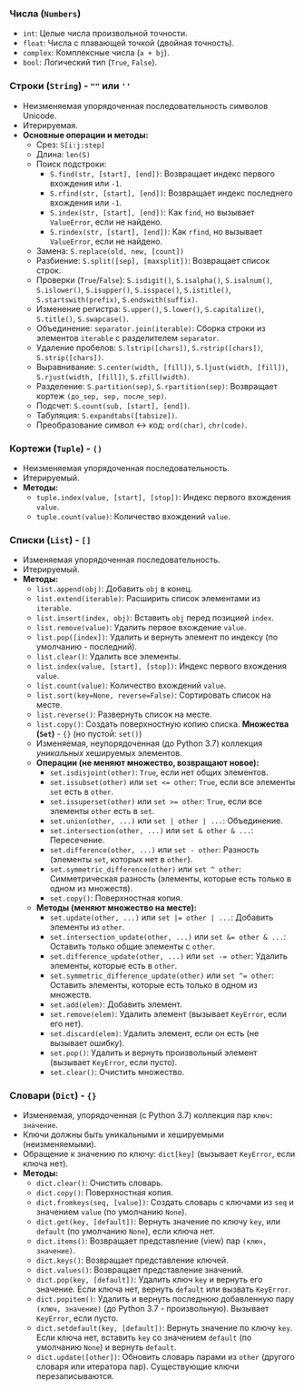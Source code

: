    ### **Числа (`Numbers`)**
*   `int`: Целые числа произвольной точности.
*   `float`: Числа с плавающей точкой (двойная точность).
*   `complex`: Комплексные числа (`a + bj`).
*   `bool`: Логический тип (`True`, `False`).
   ### **Строки (`String`)** - `""` или `''`
*   Неизменяемая упорядоченная последовательность символов Unicode.
*   Итерируемая.
*   **Основные операции и методы:**
	*   Срез: `S[i:j:step]`
	*   Длина: `len(S)`
	*   Поиск подстроки:
		*   `S.find(str, [start], [end])`: Возвращает индекс первого вхождения или `-1`.
		*   `S.rfind(str, [start], [end])`: Возвращает индекс последнего вхождения или `-1`.
		*   `S.index(str, [start], [end])`: Как `find`, но вызывает `ValueError`, если не найдено.
		*   `S.rindex(str, [start], [end])`: Как `rfind`, но вызывает `ValueError`, если не найдено.
	*   Замена: `S.replace(old, new, [count])`
	*   Разбиение: `S.split([sep], [maxsplit])`: Возвращает список строк.
	*   Проверки (`True`/`False`): `S.isdigit()`, `S.isalpha()`, `S.isalnum()`, `S.islower()`, `S.isupper()`, `S.isspace()`, `S.istitle()`, `S.startswith(prefix)`, `S.endswith(suffix)`.
	*   Изменение регистра: `S.upper()`, `S.lower()`, `S.capitalize()`, `S.title()`, `S.swapcase()`.
	*   Объединение: `separator.join(iterable)`: Сборка строки из элементов `iterable` с разделителем `separator`.
	*   Удаление пробелов: `S.lstrip([chars])`, `S.rstrip([chars])`, `S.strip([chars])`.
	*   Выравнивание: `S.center(width, [fill])`, `S.ljust(width, [fill])`, `S.rjust(width, [fill])`, `S.zfill(width)`.
	*   Разделение: `S.partition(sep)`, `S.rpartition(sep)`: Возвращает кортеж `(до_sep, sep, после_sep)`.
	*   Подсчет: `S.count(sub, [start], [end])`.
	*   Табуляция: `S.expandtabs([tabsize])`.
	*   Преобразование символ <-> код: `ord(char)`, `chr(code)`.
   ### **Кортежи (`Tuple`)** - `()`
*   Неизменяемая упорядоченная последовательность.
*   Итерируемый.
*   **Методы:**
	*   `tuple.index(value, [start], [stop])`: Индекс первого вхождения `value`.
	*   `tuple.count(value)`: Количество вхождений `value`.
   ### **Списки (`List`)** - `[]`
*   Изменяемая упорядоченная последовательность.
*   Итерируемый.
*   **Методы:**
	*   `list.append(obj)`: Добавить `obj` в конец.
	*   `list.extend(iterable)`: Расширить список элементами из `iterable`.
	*   `list.insert(index, obj)`: Вставить `obj` перед позицией `index`.
	*   `list.remove(value)`: Удалить первое вхождение `value`.
	*   `list.pop([index])`: Удалить и вернуть элемент по индексу (по умолчанию - последний).
	*   `list.clear()`: Удалить все элементы.
	*   `list.index(value, [start], [stop])`: Индекс первого вхождения `value`.
	*   `list.count(value)`: Количество вхождений `value`.
	*   `list.sort(key=None, reverse=False)`: Сортировать список на месте.
	*   `list.reverse()`: Развернуть список на месте.
	*   `list.copy()`: Создать поверхностную копию списка.
   **Множества (`Set`)** - `{}` (но пустой: `set()`)
    *   Изменяемая, неупорядоченная (до Python 3.7) коллекция *уникальных* хешируемых элементов.
    *   **Операции (не меняют множество, возвращают новое):**
        *   `set.isdisjoint(other)`: `True`, если нет общих элементов.
        *   `set.issubset(other)` или `set <= other`: `True`, если все элементы `set` есть в `other`.
        *   `set.issuperset(other)` или `set >= other`: `True`, если все элементы `other` есть в `set`.
        *   `set.union(other, ...)` или `set | other | ...`: Объединение.
        *   `set.intersection(other, ...)` или `set & other & ...`: Пересечение.
        *   `set.difference(other, ...)` или `set - other`: Разность (элементы `set`, которых нет в `other`).
        *   `set.symmetric_difference(other)` или `set ^ other`: Симметрическая разность (элементы, которые есть только в одном из множеств).
        *   `set.copy()`: Поверхностная копия.
    *   **Методы (меняют множество на месте):**
        *   `set.update(other, ...)` или `set |= other | ...`: Добавить элементы из `other`.
        *   `set.intersection_update(other, ...)` или `set &= other & ...`: Оставить только общие элементы с `other`.
        *   `set.difference_update(other, ...)` или `set -= other`: Удалить элементы, которые есть в `other`.
        *   `set.symmetric_difference_update(other)` или `set ^= other`: Оставить элементы, которые есть только в одном из множеств.
        *   `set.add(elem)`: Добавить элемент.
        *   `set.remove(elem)`: Удалить элемент (вызывает `KeyError`, если его нет).
        *   `set.discard(elem)`: Удалить элемент, если он есть (не вызывает ошибку).
        *   `set.pop()`: Удалить и вернуть произвольный элемент (вызывает `KeyError`, если пусто).
        *   `set.clear()`: Очистить множество.
   ### **Словари (`Dict`)** - `{}`
*   Изменяемая, упорядоченная (с Python 3.7) коллекция пар `ключ: значение`.
*   Ключи должны быть уникальными и хешируемыми (неизменяемыми).
*   Обращение к значению по ключу: `dict[key]` (вызывает `KeyError`, если ключа нет).
*   **Методы:**
	*   `dict.clear()`: Очистить словарь.
	*   `dict.copy()`: Поверхностная копия.
	*   `dict.fromkeys(seq, [value])`: Создать словарь с ключами из `seq` и значением `value` (по умолчанию `None`).
	*   `dict.get(key, [default])`: Вернуть значение по ключу `key`, или `default` (по умолчанию `None`), если ключа нет.
	*   `dict.items()`: Возвращает представление (view) пар `(ключ, значение)`.
	*   `dict.keys()`: Возвращает представление ключей.
	*   `dict.values()`: Возвращает представление значений.
	*   `dict.pop(key, [default])`: Удалить ключ `key` и вернуть его значение. Если ключа нет, вернуть `default` или вызвать `KeyError`.
	*   `dict.popitem()`: Удалить и вернуть последнюю добавленную пару `(ключ, значение)` (до Python 3.7 - произвольную). Вызывает `KeyError`, если пусто.
	*   `dict.setdefault(key, [default])`: Вернуть значение по ключу `key`. Если ключа нет, вставить `key` со значением `default` (по умолчанию `None`) и вернуть `default`.
	*   `dict.update([other])`: Обновить словарь парами из `other` (другого словаря или итератора пар). Существующие ключи перезаписываются.
